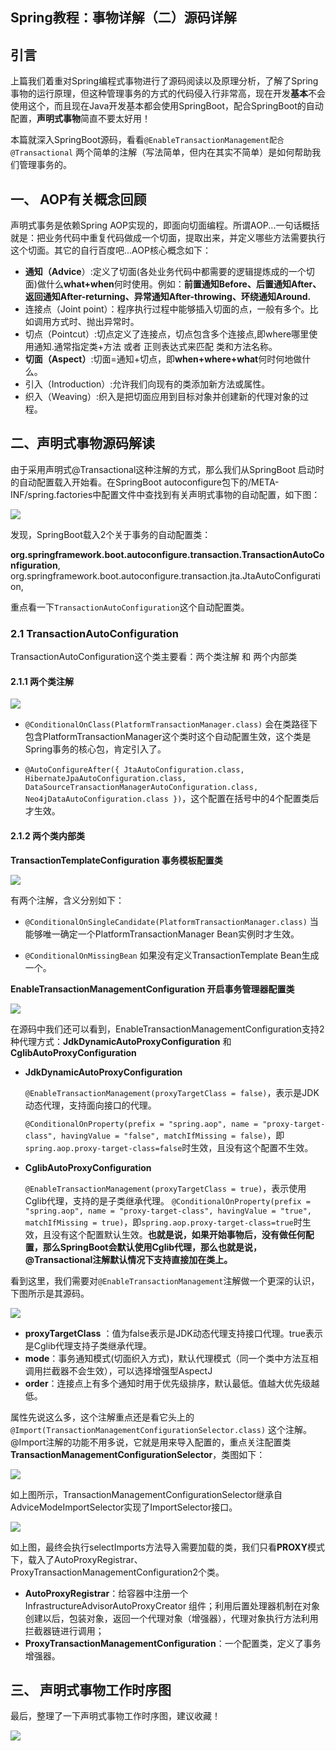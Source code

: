 ## Spring教程：事物详解（二）源码详解



## 引言



上篇我们着重对Spring编程式事物进行了源码阅读以及原理分析，了解了Spring事物的运行原理，但这种管理事务的方式的代码侵入行非常高，现在开发**基本**不会使用这个，而且现在Java开发基本都会使用SpringBoot，配合SpringBoot的自动配置，**声明式事物**简直不要太好用！

本篇就深入SpringBoot源码，看看`@EnableTransactionManagement配合@Transactional` 两个简单的注解（写法简单，但内在其实不简单）是如何帮助我们管理事务的。



## 一、 AOP有关概念回顾

声明式事务是依赖Spring AOP实现的，即面向切面编程。所谓AOP...一句话概括就是：把业务代码中重复代码做成一个切面，提取出来，并定义哪些方法需要执行这个切面。其它的自行百度吧...AOP核心概念如下：

- **通知（Advice**）:定义了切面(各处业务代码中都需要的逻辑提炼成的一个切面)做什么**what+when**何时使用。例如：**前置通知Before、后置通知After、返回通知After-returning、异常通知After-throwing、环绕通知Around.**
- 连接点（Joint point）：程序执行过程中能够插入切面的点，一般有多个。比如调用方式时、抛出异常时。
- 切点（Pointcut）:切点定义了连接点，切点包含多个连接点,即where哪里使用通知.通常指定类+方法 或者 正则表达式来匹配 类和方法名称。
- **切面（Aspect）**:切面=通知+切点，即**when+where+what**何时何地做什么。
- 引入（Introduction）:允许我们向现有的类添加新方法或属性。
- 织入（Weaving）:织入是把切面应用到目标对象并创建新的代理对象的过程。



##  二、声明式事物源码解读

由于采用声明式@Transactional这种注解的方式，那么我们从SpringBoot 启动时的自动配置载入开始看。在SpringBoot autoconfigure包下的/META-INF/spring.factories中配置文件中查找到有关声明式事物的自动配置，如下图：

![](img/%E6%88%AA%E5%B1%8F2021-08-04%20%E4%B8%8B%E5%8D%887.37.13.png)

发现，SpringBoot载入2个关于事务的自动配置类： 

**org.springframework.boot.autoconfigure.transaction.TransactionAutoConfiguration**,
org.springframework.boot.autoconfigure.transaction.jta.JtaAutoConfiguration,

重点看一下`TransactionAutoConfiguration`这个自动配置类。

### 2.1  TransactionAutoConfiguration

TransactionAutoConfiguration这个类主要看：两个类注解 和 两个内部类

#### 2.1.1 两个类注解

![](img/%E6%88%AA%E5%B1%8F2021-08-04%20%E4%B8%8B%E5%8D%887.52.08.png)

* `@ConditionalOnClass(PlatformTransactionManager.class)` 会在类路径下包含PlatformTransactionManager这个类时这个自动配置生效，这个类是Spring事务的核心包，肯定引入了。

* `@AutoConfigureAfter({ JtaAutoConfiguration.class, HibernateJpaAutoConfiguration.class, DataSourceTransactionManagerAutoConfiguration.class, Neo4jDataAutoConfiguration.class })`，这个配置在括号中的4个配置类后才生效。

#### 2.1.2 两个类内部类

**TransactionTemplateConfiguration 事务模板配置类**

![](img/%E6%88%AA%E5%B1%8F2021-08-04%20%E4%B8%8B%E5%8D%887.55.00.png)

有两个注解，含义分别如下：

* `@ConditionalOnSingleCandidate(PlatformTransactionManager.class)`  当能够唯一确定一个PlatformTransactionManager Bean实例时才生效。

* `@ConditionalOnMissingBean`  如果没有定义TransactionTemplate Bean生成一个。

**EnableTransactionManagementConfiguration  开启事务管理器配置类**

![](img/%E6%88%AA%E5%B1%8F2021-08-04%20%E4%B8%8B%E5%8D%887.58.46.png)

在源码中我们还可以看到，EnableTransactionManagementConfiguration支持2种代理方式：**JdkDynamicAutoProxyConfiguration** 和 **CglibAutoProxyConfiguration**

- **JdkDynamicAutoProxyConfiguration**

  `@EnableTransactionManagement(proxyTargetClass = false)`，表示是JDK动态代理，支持面向接口的代理。

  `@ConditionalOnProperty(prefix = "spring.aop", name = "proxy-target-class", havingValue = "false", matchIfMissing = false)`，即`spring.aop.proxy-target-class=false`时生效，且没有这个配置不生效。



- **CglibAutoProxyConfiguration**

  `@EnableTransactionManagement(proxyTargetClass = true)`，表示使用Cglib代理，支持的是子类继承代理。
  `@ConditionalOnProperty(prefix = "spring.aop", name = "proxy-target-class", havingValue = "true", matchIfMissing = true)`，即`spring.aop.proxy-target-class=true`时生效，且没有这个配置默认生效。**也就是说，如果开始事物后，没有做任何配置，那么SpringBoot会默认使用Cglib代理，那么也就是说，@Transactional注解默认情况下支持直接加在类上。**

看到这里，我们需要对`@EnableTransactionManagement`注解做一个更深的认识，下图所示是其源码。

![](img/%E6%88%AA%E5%B1%8F2021-08-05%20%E4%B8%8A%E5%8D%889.11.22.png)

* **proxyTargetClass** ：值为false表示是JDK动态代理支持接口代理。true表示是Cglib代理支持子类继承代理。
* **mode**：事务通知模式(切面织入方式)，默认代理模式（同一个类中方法互相调用拦截器不会生效），可以选择增强型AspectJ
* **order**：连接点上有多个通知时用于优先级排序，默认最低。值越大优先级越低。

属性先说这么多，这个注解重点还是看它头上的`@Import(TransactionManagementConfigurationSelector.class)` 这个注解。@Import注解的功能不用多说，它就是用来导入配置的，重点关注配置类**TransactionManagementConfigurationSelector**，类图如下：

![](img/%E6%88%AA%E5%B1%8F2021-08-05%20%E4%B8%8A%E5%8D%889.58.18.png)

如上图所示，TransactionManagementConfigurationSelector继承自AdviceModeImportSelector实现了ImportSelector接口。

![](img/%E6%88%AA%E5%B1%8F2021-08-05%20%E4%B8%8A%E5%8D%8810.00.22.png)

如上图，最终会执行selectImports方法导入需要加载的类，我们只看**PROXY**模式下，载入了AutoProxyRegistrar、ProxyTransactionManagementConfiguration2个类。

- **AutoProxyRegistrar**：给容器中注册一个 InfrastructureAdvisorAutoProxyCreator 组件；利用后置处理器机制在对象创建以后，包装对象，返回一个代理对象（增强器），代理对象执行方法利用拦截器链进行调用；
- **ProxyTransactionManagementConfiguration**：一个配置类，定义了事务增强器。









## 三、 声明式事物工作时序图

最后，整理了一下声明式事物工作时序图，建议收藏！

![](img/584866-20180925191041500-2119850677.jpg)
